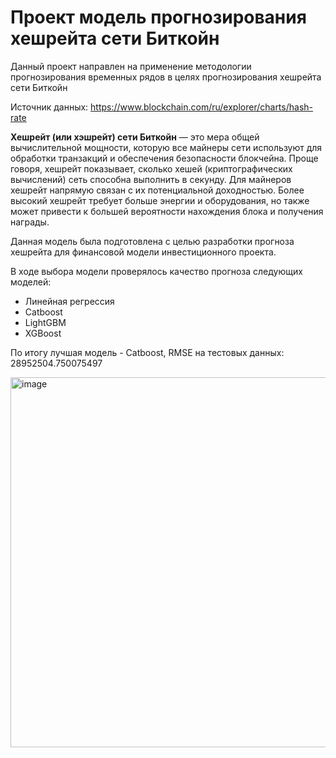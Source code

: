 # Проект модель прогнозирования хешрейта сети Биткойн

Данный проект направлен на применение методологии прогнозирования временных рядов в целях прогнозирования хешрейта сети Биткойн

Источник данных: https://www.blockchain.com/ru/explorer/charts/hash-rate

__Хешрейт (или хэшрейт) сети Биткойн__ — это мера общей вычислительной мощности, которую все майнеры сети используют для обработки транзакций и обеспечения безопасности блокчейна. Проще говоря, хешрейт показывает, сколько хешей (криптографических вычислений) сеть способна выполнить в секунду. Для майнеров хешрейт напрямую связан с их потенциальной доходностью. Более высокий хешрейт требует больше энергии и оборудования, но также может привести к большей вероятности нахождения блока и получения награды. 

Данная модель была подготовлена с целью разработки прогноза хешрейта для финансовой модели инвестиционного проекта.

В ходе выбора модели проверялось качество прогноза следующих моделей:
- Линейная регрессия
- Catboost
- LightGBM
- XGBoost

По итогу лучшая модель - Catboost, RMSE на тестовых данных: 28952504.750075497

<img width="592" alt="image" src="https://github.com/user-attachments/assets/ad851464-6c27-4295-9130-87b238c7f073">


